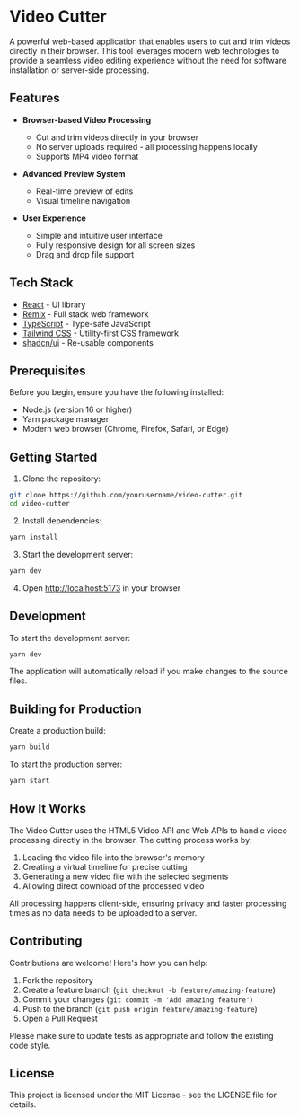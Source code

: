 # Video Cutter

A powerful web-based application that enables users to cut and trim videos directly in their browser. This tool leverages modern web technologies to provide a seamless video editing experience without the need for software installation or server-side processing.

## Features

- **Browser-based Video Processing**
  - Cut and trim videos directly in your browser
  - No server uploads required - all processing happens locally
  - Supports MP4 video format

- **Advanced Preview System**
  - Real-time preview of edits
  - Visual timeline navigation

- **User Experience**
  - Simple and intuitive user interface
  - Fully responsive design for all screen sizes
  - Drag and drop file support

## Tech Stack

- [React](https://reactjs.org/) - UI library
- [Remix](https://remix.run/) - Full stack web framework
- [TypeScript](https://www.typescriptlang.org/) - Type-safe JavaScript
- [Tailwind CSS](https://tailwindcss.com/) - Utility-first CSS framework
- [shadcn/ui](https://ui.shadcn.com/) - Re-usable components

## Prerequisites

Before you begin, ensure you have the following installed:
- Node.js (version 16 or higher)
- Yarn package manager
- Modern web browser (Chrome, Firefox, Safari, or Edge)

## Getting Started

1. Clone the repository:
```bash
git clone https://github.com/yourusername/video-cutter.git
cd video-cutter
```

2. Install dependencies:
```bash
yarn install
```

3. Start the development server:
```bash
yarn dev
```

4. Open [http://localhost:5173](http://localhost:5173) in your browser

## Development

To start the development server:

```bash
yarn dev
```

The application will automatically reload if you make changes to the source files.

## Building for Production

Create a production build:

```bash
yarn build
```

To start the production server:

```bash
yarn start
```

## How It Works

The Video Cutter uses the HTML5 Video API and Web APIs to handle video processing directly in the browser. The cutting process works by:

1. Loading the video file into the browser's memory
2. Creating a virtual timeline for precise cutting
3. Generating a new video file with the selected segments
4. Allowing direct download of the processed video

All processing happens client-side, ensuring privacy and faster processing times as no data needs to be uploaded to a server.

## Contributing

Contributions are welcome! Here's how you can help:

1. Fork the repository
2. Create a feature branch (`git checkout -b feature/amazing-feature`)
3. Commit your changes (`git commit -m 'Add amazing feature'`)
4. Push to the branch (`git push origin feature/amazing-feature`)
5. Open a Pull Request

Please make sure to update tests as appropriate and follow the existing code style.

## License

This project is licensed under the MIT License - see the LICENSE file for details.
